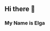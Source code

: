 ## Hi there 👋

### My Name is Elga


<!--
**ElgaAisyaroh/ElgaAisyaroh** is a ✨ _special_ ✨ repository because its `README.md` (this file) appears on your GitHub profile.

Here are some ideas to get you started:
About Me
- 🔭 I’m currently working on ...
- 🌱 I’m currently learning ...
- 👯 I’m looking to collaborate on ...
- 🤔 I’m looking for help with ...
- 💬 Ask me about ...
- 📫 How to reach me: ...
- 😄 Pronouns: ...
- ⚡ Fun fact: ...
-->
